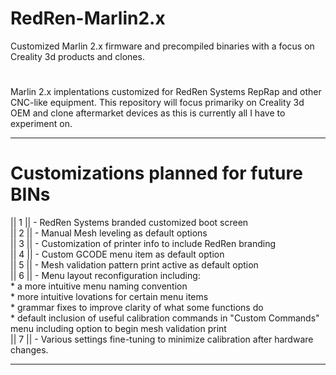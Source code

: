 # RedRen-Marlin2.x
Customized Marlin 2.x firmware and precompiled binaries with a focus on Creality 3d products and clones.
#
Marlin 2.x implentations customized for RedRen Systems RepRap and other CNC-like equipment.
This repository will focus primariky on Creality 3d OEM and clone aftermarket devices as this is currently all I have to experiment on. 
___________________________________________________________________________________________________________________________________________________________________
# Customizations planned for future BINs 
 || 1 || - RedRen Systems branded customized boot screen <br>
 || 2 || - Manual Mesh leveling as default options <br>
 || 3 || - Customization of printer info to include RedRen branding <br> 
 || 4 || - Custom GCODE menu item as default option <br>
 || 5 || - Mesh validation pattern print active as default option <br>
 || 6 || - Menu layout reconfiguration including: <br>
            * a more intuitive menu naming convention <br>
            * more intuitive lovations for certain menu items <br> 
            * grammar fixes to improve clarity of what some functions do <br>
            * default inclusion of useful calibration commands in "Custom Commands" menu including option to begin mesh validation print <br>
 || 7 || - Various settings fine-tuning to minimize calibration after hardware changes.  <br>

____________________________________________________________________________________________________________________________________________________________________
